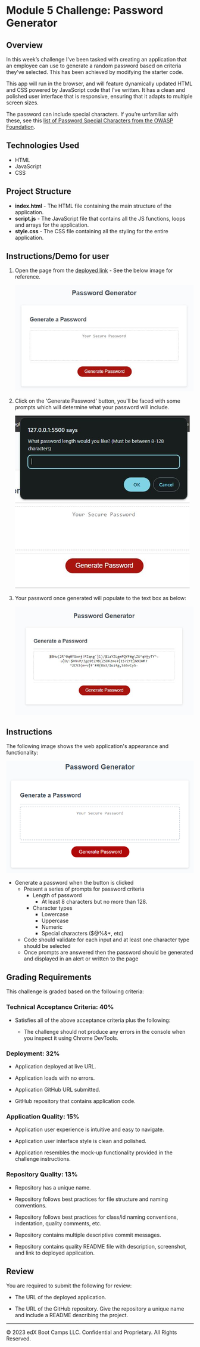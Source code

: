 # Module 5 Challenge: Password Generator

## Overview

In this week’s challenge I've been tasked with creating an application that an employee can use to generate a random password based on criteria they’ve selected. This has been achieved by modifying the starter code. 

This app will run in the browser, and will feature dynamically updated HTML and CSS powered by JavaScript code that I've written. It has a clean and polished user interface that is responsive, ensuring that it adapts to multiple screen sizes.

The password can include special characters. If you’re unfamiliar with these, see this [list of Password Special Characters from the OWASP Foundation](https://www.owasp.org/index.php/Password_special_characters).

## Technologies Used

* HTML
* JavaScript
* CSS

## Project Structure

* **index.html** - The HTML file containing the main structure of the application.
* **script.js** - The JavaScript file that contains all the JS functions, loops and arrays for the application.
* **style.css** - The CSS file containing all the styling for the entire application.

## Instructions/Demo for user

1. Open the page from the [deployed link](www) - See the below image for reference.

    ![Page Demo](/assets/demo.JPG)

2. Click on the 'Generate Password' button, you'll be faced with some prompts which will determine what your password will include.

    ![Prompt Example Demo](/assets/prompt.JPG)

3. Your password once generated will populate to the text box as below:

    ![Completed Demo](/assets/completed.JPG)



## Instructions

The following image shows the web application's appearance and functionality:

![password generator demo](./assets/05-javascript-challenge-demo.png)


* Generate a password when the button is clicked
  * Present a series of prompts for password criteria
    * Length of password
      * At least 8 characters but no more than 128.
    * Character types
      * Lowercase
      * Uppercase
      * Numeric
      * Special characters ($@%&*, etc)
  * Code should validate for each input and at least one character type should be selected
  * Once prompts are answered then the password should be generated and displayed in an alert or written to the page

## Grading Requirements

This challenge is graded based on the following criteria: 

### Technical Acceptance Criteria: 40%

* Satisfies all of the above acceptance criteria plus the following:

  * The challenge should not produce any errors in the console when you inspect it using Chrome DevTools.

### Deployment: 32%

* Application deployed at live URL.

* Application loads with no errors.

* Application GitHub URL submitted.

* GitHub repository that contains application code.

### Application Quality: 15%

* Application user experience is intuitive and easy to navigate.

* Application user interface style is clean and polished.

* Application resembles the mock-up functionality provided in the challenge instructions.

### Repository Quality: 13%

* Repository has a unique name.

* Repository follows best practices for file structure and naming conventions.

* Repository follows best practices for class/id naming conventions, indentation, quality comments, etc.

* Repository contains multiple descriptive commit messages.

* Repository contains quality README file with description, screenshot, and link to deployed application.


## Review

You are required to submit the following for review:

* The URL of the deployed application.

* The URL of the GitHub repository. Give the repository a unique name and include a README describing the project.

---

© 2023 edX Boot Camps LLC. Confidential and Proprietary. All Rights Reserved.
